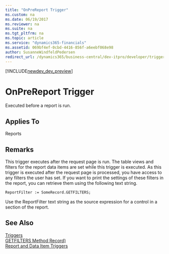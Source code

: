 ```yaml
---
title: "OnPreReport Trigger"
ms.custom: na
ms.date: 06/19/2017
ms.reviewer: na
ms.suite: na
ms.tgt_pltfrm: na
ms.topic: article
ms.service: "dynamics365-financials"
ms.assetid: 069bf4ef-0cbd-4416-856f-a6eebf068e98
author: SusanneWindfeldPedersen
redirect_url: /dynamics365/business-central/dev-itpro/developer/triggers/devenv-triggers
---
```


[!INCLUDE[newdev_dev_preview](../includes/newdev_dev_preview.md)]

# OnPreReport Trigger
Executed before a report is run.  
  
## Applies To  
 Reports  
  
## Remarks  
 This trigger executes after the request page is run. The table views and filters for the report data items are set while this trigger is executed. As this trigger is executed after the request page is processed, you have access to any filters the user has set. If you want to print the settings of these filters in the report, you can retrieve them using the following text string.  
  
```  
ReportFilter := SomeRecord.GETFILTERS;  
```  
  
 Use the ReportFilter text string as the source expression for a control in a section of the report.  
  
## See Also  
 [Triggers](devenv-triggers.md)  
 [GETFILTERS Method Record)](../methods/devenv-getfilters-method-record.md)  
 [Report and Data Item Triggers](devenv-report-and-data-item-triggers.md)  